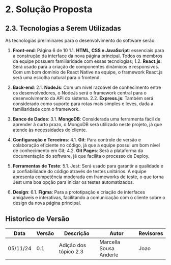 # 2. Solução Proposta

## 2.3. Tecnologias a Serem Utilizadas

As tecnologias preliminares para o desenvolvimento do software serão:

1. **Front-end**:
Página 6 de 10
1.1. **HTML, CSS e JavaScript**: essenciais para a construção da interface da
nova página principal. Todos os membros da equipe possuem familiaridade
com essas tecnologias;
1.2. **React.js**: Será usado para a criação de componentes dinâmicos e
responsivos. Com um bom domínio de React Native na equipe, o framework
React.js será uma escolha natural para o frontend.

2. **Back-end**:
2.1. **NodeJs**: Com um nível razoável de conhecimento entre os desenvolvedores,
o NodeJs será o framework central para o desenvolvimento da API do
sistema.
2.2. **Express.js**: Também será considerado como suporte para rotas mais simples
e leves, dada a familiaridade com o framework.

3. **Banco de Dados**:
3.1. **MongoDB**: Considerada uma ferramenta fácil de aprender à curto prazo, o
MongoDB será utilizado neste projeto, já que atende às necessidades do
cliente.

4. **Configuração e Terceiros**:
4.1. **Git**: Para controle de versão e colaboração eficiente no código, já que a
equipe possui um bom nível de conhecimento em Git;
4.2. **Git Pages**: Será a plataforma da documentação do software, já que facilita o
processo de Deploy.

5. **Ferramentas de Teste**:
5.1. Jest: Será usado para garantir a qualidade e a confiabilidade do código
através de testes unitários. A equipe apresenta competência moderada em
frameworks de teste, o que torna Jest uma boa opção para iniciar os testes
automatizados.

6. **Design**:
6.1. **Figma**: Para a prototipação e criação de interfaces amigáveis e interativas,
facilitando a comunicação com o cliente sobre o design da nova página
principal.

## Historico de Versão
Data     | Versão | Descrição             | Autor                  | Revisores 
-------- | ------ | ----------------------| ---------------------- | ---------
05/11/24 | 0.1    | Adição dos tópico 2.3 | Marcella Sousa Anderle | Joao 